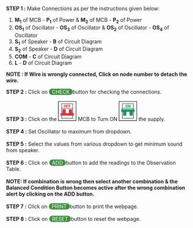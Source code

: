 **STEP 1 :** Make Connections as per the instructions given below:  
1.    <b>M<sub>1</sub></b> of MCB - <b>P<sub>1</sub></b> of Power & <b>M<sub>2</sub></b> of MCB - <b>P<sub>2</sub></b> of Power
2.    <b>OS<sub>1</sub></b> of Oscillator - <b>OS<sub>3</sub></b> of Oscillator & <b>OS<sub>2</sub></b> of Oscillator - <b>OS<sub>4</sub></b> of Oscillator
3.    <b>S<sub>1</sub></b> of Speaker - <b>B</b> of Circuit Diagram
4.    <b>S<sub>2</sub></b> of Speaker - <b>D</b> of Circuit Diagram
5.    <b>COM</b> - <b>C</b> of Circuit Diagram
6.    <b>L</b> - <b>D</b> of Circuit Diagram 

<p><b>NOTE : If Wire is wrongly connected, Click on node number to detach the wire.</b></p>
 
**STEP 2 :** Click on <span style="border-radius: 20px;
    background: #3e8e41;color: white;cursor: pointer;outline: none;">&nbsp; CHECK&nbsp; </span>button for checking the connections.  <br> <br>
**STEP 3 :** Click on the ![mcboff](images/mcb1.png)  MCB to Turn ON  ![mcbon](images/mcb2.png) the supply. <br><br>
**STEP 4 :** Set Oscillator to maximum from dropdown.  <br><br>
**STEP 5 :** Select the values from various dropdown to get minimum sound from speaker. <br><br>
**STEP 6 :** Click on <span style="border-radius: 20px;background: #3e8e41;color: white;cursor: pointer;outline: none;">&nbsp; ADD&nbsp; </span> button to add the readings to the Observation Table.  <br><br>
**NOTE: If combination is wrong then select another combination & the Balanced Condition Button becomes active after the wrong combination alert by clicking on the ADD button.**<br><br>
**STEP 7 :** Click on  <span style="border-radius: 20px;
    background: #3e8e41;color: white;cursor: pointer;outline: none;">&nbsp;  PRINT&nbsp; </span> button to print the webpage.  <br><br>
**STEP 8 :** Click on  <span style="border-radius: 20px;
    background: #3e8e41;color: white;cursor: pointer;outline: none;">&nbsp;  RESET&nbsp; </span> button to reset the webpage.  <br><br>  
